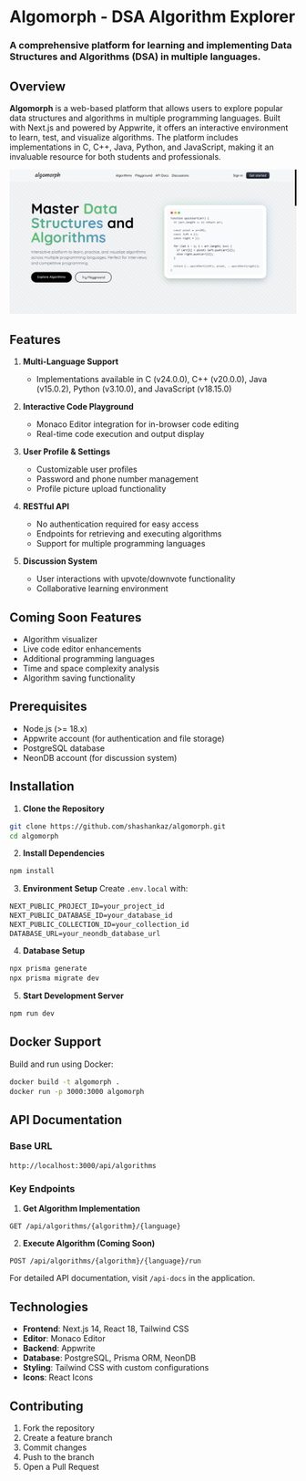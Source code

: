 # Algomorph - DSA Algorithm Explorer

### A comprehensive platform for learning and implementing Data Structures and Algorithms (DSA) in multiple languages.

## Overview

**Algomorph** is a web-based platform that allows users to explore popular data structures and algorithms in multiple programming languages. Built with Next.js and powered by Appwrite, it offers an interactive environment to learn, test, and visualize algorithms. The platform includes implementations in C, C++, Java, Python, and JavaScript, making it an invaluable resource for both students and professionals.

![alt text](image.png)

## Features

1. **Multi-Language Support**
   - Implementations available in C (v24.0.0), C++ (v20.0.0), Java (v15.0.2), Python (v3.10.0), and JavaScript (v18.15.0)
   
2. **Interactive Code Playground**
   - Monaco Editor integration for in-browser code editing
   - Real-time code execution and output display
   
3. **User Profile & Settings**
   - Customizable user profiles
   - Password and phone number management
   - Profile picture upload functionality

4. **RESTful API**
   - No authentication required for easy access
   - Endpoints for retrieving and executing algorithms
   - Support for multiple programming languages

5. **Discussion System**
   - User interactions with upvote/downvote functionality
   - Collaborative learning environment

## Coming Soon Features
- Algorithm visualizer
- Live code editor enhancements
- Additional programming languages
- Time and space complexity analysis
- Algorithm saving functionality

## Prerequisites
- Node.js (>= 18.x)
- Appwrite account (for authentication and file storage)
- PostgreSQL database
- NeonDB account (for discussion system)

## Installation

1. **Clone the Repository**
```bash
git clone https://github.com/shashankaz/algomorph.git
cd algomorph
```

2. **Install Dependencies**
```bash
npm install
```

3. **Environment Setup**
Create `.env.local` with:
```env
NEXT_PUBLIC_PROJECT_ID=your_project_id
NEXT_PUBLIC_DATABASE_ID=your_database_id
NEXT_PUBLIC_COLLECTION_ID=your_collection_id
DATABASE_URL=your_neondb_database_url
```

4. **Database Setup**
```bash
npx prisma generate
npx prisma migrate dev
```

5. **Start Development Server**
```bash
npm run dev
```

## Docker Support

Build and run using Docker:
```bash
docker build -t algomorph .
docker run -p 3000:3000 algomorph
```

## API Documentation

### Base URL
```
http://localhost:3000/api/algorithms
```

### Key Endpoints

1. **Get Algorithm Implementation**
```http
GET /api/algorithms/{algorithm}/{language}
```

2. **Execute Algorithm (Coming Soon)**
```http
POST /api/algorithms/{algorithm}/{language}/run
```

For detailed API documentation, visit `/api-docs` in the application.

## Technologies

- **Frontend**: Next.js 14, React 18, Tailwind CSS
- **Editor**: Monaco Editor
- **Backend**: Appwrite
- **Database**: PostgreSQL, Prisma ORM, NeonDB
- **Styling**: Tailwind CSS with custom configurations
- **Icons**: React Icons

## Contributing

1. Fork the repository
2. Create a feature branch
3. Commit changes
4. Push to the branch
5. Open a Pull Request
